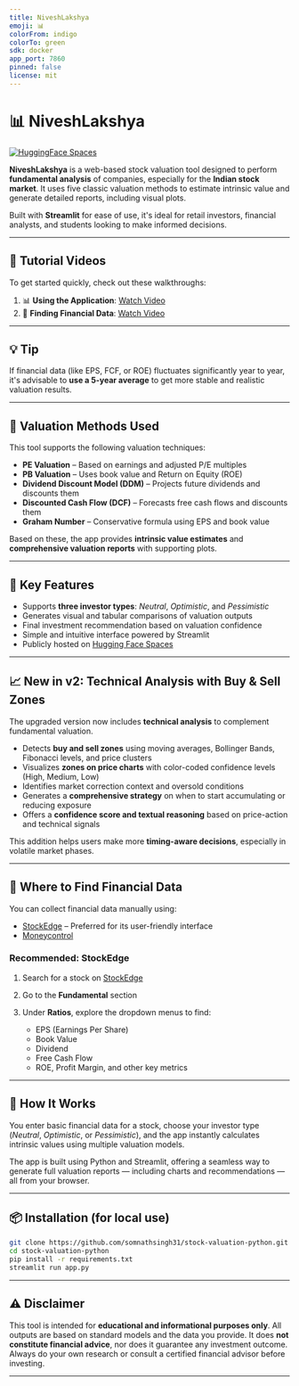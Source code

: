 ```yaml
---
title: NiveshLakshya
emoji: 📊
colorFrom: indigo
colorTo: green
sdk: docker
app_port: 7860
pinned: false
license: mit
---
```


# 📊 NiveshLakshya

[![HuggingFace Spaces](https://img.shields.io/badge/Hosted%20on-HuggingFace-%23ff8a65)](https://huggingface.co/spaces/somnathsingh31/NiveshLakshya)

**NiveshLakshya** is a web-based stock valuation tool designed to perform **fundamental analysis** of companies, especially for the **Indian stock market**. It uses five classic valuation methods to estimate intrinsic value and generate detailed reports, including visual plots.

Built with **Streamlit** for ease of use, it's ideal for retail investors, financial analysts, and students looking to make informed decisions.

---

## 🎥 Tutorial Videos

To get started quickly, check out these walkthroughs:

1. 📊 **Using the Application**: [Watch Video](https://www.youtube.com/watch?v=O8WO64kL2uA)  
2. 📂 **Finding Financial Data**: [Watch Video](https://www.youtube.com/watch?v=sKDqJPivfF4)

---

## 💡 Tip

If financial data (like EPS, FCF, or ROE) fluctuates significantly year to year, it's advisable to **use a 5-year average** to get more stable and realistic valuation results.

---

## 🧮 Valuation Methods Used

This tool supports the following valuation techniques:

* **PE Valuation** – Based on earnings and adjusted P/E multiples
* **PB Valuation** – Uses book value and Return on Equity (ROE)
* **Dividend Discount Model (DDM)** – Projects future dividends and discounts them
* **Discounted Cash Flow (DCF)** – Forecasts free cash flows and discounts them
* **Graham Number** – Conservative formula using EPS and book value

Based on these, the app provides **intrinsic value estimates** and **comprehensive valuation reports** with supporting plots.

---

## 🌟 Key Features

* Supports **three investor types**: *Neutral*, *Optimistic*, and *Pessimistic*
* Generates visual and tabular comparisons of valuation outputs
* Final investment recommendation based on valuation confidence
* Simple and intuitive interface powered by Streamlit
* Publicly hosted on [Hugging Face Spaces](https://huggingface.co/spaces/somnathsingh31/NiveshLakshya)

---

## 📈 New in v2: Technical Analysis with Buy & Sell Zones

The upgraded version now includes **technical analysis** to complement fundamental valuation.

* Detects **buy and sell zones** using moving averages, Bollinger Bands, Fibonacci levels, and price clusters
* Visualizes **zones on price charts** with color-coded confidence levels (High, Medium, Low)
* Identifies market correction context and oversold conditions
* Generates a **comprehensive strategy** on when to start accumulating or reducing exposure
* Offers a **confidence score and textual reasoning** based on price-action and technical signals

This addition helps users make more **timing-aware decisions**, especially in volatile market phases.

---

## 🔎 Where to Find Financial Data

You can collect financial data manually using:

* [StockEdge](https://web.stockedge.com/) – Preferred for its user-friendly interface
* [Moneycontrol](https://www.moneycontrol.com/)

### Recommended: **StockEdge**

1. Search for a stock on [StockEdge](https://web.stockedge.com/)
2. Go to the **Fundamental** section
3. Under **Ratios**, explore the dropdown menus to find:

   * EPS (Earnings Per Share)
   * Book Value
   * Dividend
   * Free Cash Flow
   * ROE, Profit Margin, and other key metrics

---

## 🧠 How It Works

You enter basic financial data for a stock, choose your investor type (*Neutral*, *Optimistic*, or *Pessimistic*), and the app instantly calculates intrinsic values using multiple valuation models.

The app is built using Python and Streamlit, offering a seamless way to generate full valuation reports — including charts and recommendations — all from your browser.

---

## 📦 Installation (for local use)

```bash
git clone https://github.com/somnathsingh31/stock-valuation-python.git
cd stock-valuation-python
pip install -r requirements.txt
streamlit run app.py
```

---

## ⚠️ Disclaimer

This tool is intended for **educational and informational purposes only**.
All outputs are based on standard models and the data you provide. It does **not constitute financial advice**, nor does it guarantee any investment outcome.
Always do your own research or consult a certified financial advisor before investing.

---